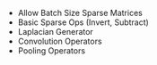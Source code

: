 * Allow Batch Size Sparse Matrices
* Basic Sparse Ops (Invert, Subtract)
* Laplacian Generator
* Convolution Operators
* Pooling Operators
